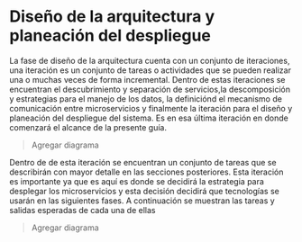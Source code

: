 # Diseño de la arquitectura y planeación del despliegue

La fase de diseño de la arquitectura cuenta con un conjunto de iteraciones, una 
iteración es un conjunto de tareas o actividades que se pueden realizar una o 
muchas veces de forma incremental. Dentro de estas iteraciones se encuentran el
descubrimiento y separación de servicios,la descomposición y estrategias para 
el manejo de los datos, la definiciónd el mecanismo de comunicación entre 
microservicios y finalmente la iteración para el diseño y planeación del 
despliegue del sistema. Es en esa última iteración en donde comenzará el 
alcance de la presente guía.

> Agregar diagrama 

Dentro de de esta iteración se encuentran un conjunto de tareas que
se describirán con mayor detalle en las secciones posteriores. Esta iteración 
es importante ya que es aquí es donde se decidirá la estrategia para desplegar 
los microservicios y esta decisión decidirá que tecnologías se usarán en las 
siguientes fases. A continuación se muestran las tareas y salidas esperadas de 
cada una de ellas

> Agregar diagrama

